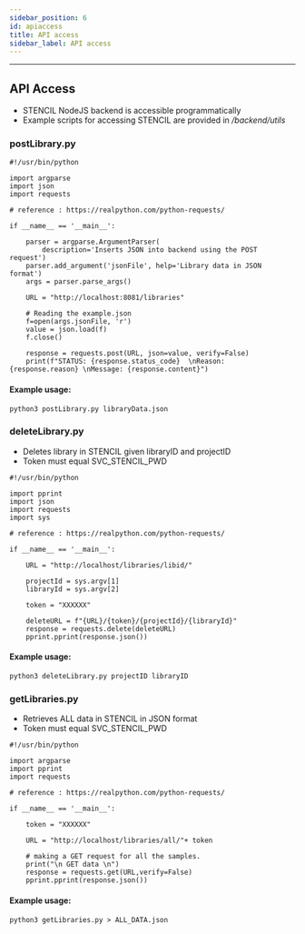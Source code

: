 ```yaml
---
sidebar_position: 6
id: apiaccess
title: API access
sidebar_label: API access
---
```


---

## API Access
- STENCIL NodeJS backend is accessible programmatically
- Example scripts for accessing STENCIL are provided in */backend/utils*

### postLibrary.py

```
#!/usr/bin/python

import argparse
import json
import requests

# reference : https://realpython.com/python-requests/

if __name__ == '__main__':

    parser = argparse.ArgumentParser(
        description='Inserts JSON into backend using the POST request')
    parser.add_argument('jsonFile', help='Library data in JSON format')
    args = parser.parse_args()

    URL = "http://localhost:8081/libraries"

    # Reading the example.json
    f=open(args.jsonFile, 'r')
    value = json.load(f)
    f.close()

    response = requests.post(URL, json=value, verify=False)
    print(f"STATUS: {response.status_code}  \nReason: {response.reason} \nMessage: {response.content}")
```
#### Example usage:
```
python3 postLibrary.py libraryData.json
```

### deleteLibrary.py
- Deletes library in STENCIL given libraryID and projectID
- Token must equal SVC_STENCIL_PWD

```
#!/usr/bin/python

import pprint
import json
import requests
import sys

# reference : https://realpython.com/python-requests/

if __name__ == '__main__':

    URL = "http://localhost/libraries/libid/"

    projectId = sys.argv[1]
    libraryId = sys.argv[2]

    token = "XXXXXX"

    deleteURL = f"{URL}/{token}/{projectId}/{libraryId}"
    response = requests.delete(deleteURL)
    pprint.pprint(response.json())
```
#### Example usage:
```
python3 deleteLibrary.py projectID libraryID
```

### getLibraries.py
- Retrieves ALL data in STENCIL in JSON format
- Token must equal SVC_STENCIL_PWD

```
#!/usr/bin/python

import argparse
import pprint
import requests

# reference : https://realpython.com/python-requests/

if __name__ == '__main__':

    token = "XXXXXX"

    URL = "http://localhost/libraries/all/"+ token

    # making a GET request for all the samples.
    print("\n GET data \n")
    response = requests.get(URL,verify=False)
    pprint.pprint(response.json())
```
#### Example usage:
```
python3 getLibraries.py > ALL_DATA.json
```
